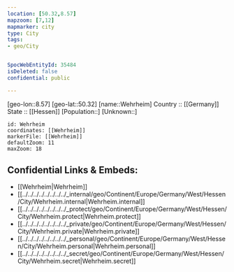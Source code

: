 ```yaml
---
location: [50.32,8.57] 
mapzoom: [7,12] 
mapmarker: city 
type: City
tags:
- geo/City


SpocWebEntityId: 35484
isDeleted: false
confidential: public

---
```

[geo-lon::8.57] 
[geo-lat::50.32] 
[name::Wehrheim] 
Country :: [[Germany]]  
State :: [[Hessen]] 
[Population::] 
[Unknown::] 


```leaflet
id: Wehrheim
coordinates: [[Wehrheim]] 
markerFile: [[Wehrheim]] 
defaultZoom: 11 
maxZoom: 18
```


## Confidential Links & Embeds: 
- [[Wehrheim|Wehrheim]]  
- [[../../../../../../../../_internal/geo/Continent/Europe/Germany/West/Hessen/City/Wehrheim.internal|Wehrheim.internal]] 
- [[../../../../../../../../_protect/geo/Continent/Europe/Germany/West/Hessen/City/Wehrheim.protect|Wehrheim.protect]] 
- [[../../../../../../../../_private/geo/Continent/Europe/Germany/West/Hessen/City/Wehrheim.private|Wehrheim.private]] 
- [[../../../../../../../../_personal/geo/Continent/Europe/Germany/West/Hessen/City/Wehrheim.personal|Wehrheim.personal]] 
- [[../../../../../../../../_secret/geo/Continent/Europe/Germany/West/Hessen/City/Wehrheim.secret|Wehrheim.secret]] 
